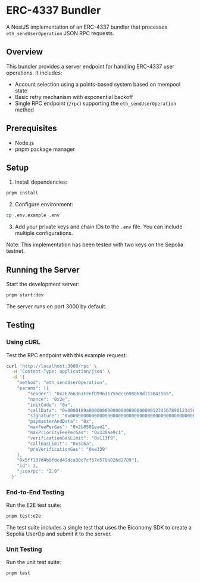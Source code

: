 # ERC-4337 Bundler

A NestJS implementation of an ERC-4337 bundler that processes `eth_sendUserOperation` JSON RPC requests.

## Overview

This bundler provides a server endpoint for handling ERC-4337 user operations. It includes:

- Account selection using a points-based system based on mempool state
- Basic retry mechanism with exponential backoff
- Single RPC endpoint (`/rpc`) supporting the `eth_sendUserOperation` method

## Prerequisites

- Node.js
- pnpm package manager

## Setup

1. Install dependencies:

```bash
pnpm install
```

2. Configure environment:

```bash
cp .env.example .env
```

3. Add your private keys and chain IDs to the `.env` file. You can include multiple configurations.

Note: This implementation has been tested with two keys on the Sepolia testnet.

## Running the Server

Start the development server:

```bash
pnpm start:dev
```

The server runs on port 3000 by default.

## Testing

### Using cURL

Test the RPC endpoint with this example request:

```bash
curl 'http://localhost:3000/rpc' \
  -H 'Content-Type: application/json' \
  -d '{
    "method": "eth_sendUserOperation",
    "params": [{
        "sender": "0x2E766363F2efD99631755dcE69806Bd113B41565",
        "nonce": "0x2e",
        "initCode": "0x",
        "callData": "0x0000189a0000000000000000000000001234567890123456789012345678901234567890000000000000000000000000000000000000000000000000000009184e72a00000000000000000000000000000000000000000000000000000000000000000600000000000000000000000000000000000000000000000000000000000000000",
        "signature": "0x00000000000000000000000000000000000000000000000000000000000000400000000000000000000000000000001c5b32f37f5bea87bdd5374eb2ac54ea8e0000000000000000000000000000000000000000000000000000000000000041ff62bdda96b0698d8440f3932d44e8d15a24bd27f3fc78c390ac3350f0419cc63e9979012d664e233d18237f28f49c81025571be3140ee112070ddd1205dc1601b00000000000000000000000000000000000000000000000000000000000000",
        "paymasterAndData": "0x",
        "maxFeePerGas": "0x2b8501eae2",
        "maxPriorityFeePerGas": "0x338ae9c1",
        "verificationGasLimit": "0x113f9",
        "callGasLimit": "0x3c6a",
        "preVerificationGas": "0xe339"
    },
    "0x5ff137d4b0fdcd49dca30c7cf57e578a026d2789"],
    "id": 1,
    "jsonrpc": "2.0"
  }'
```

### End-to-End Testing

Run the E2E test suite:

```bash
pnpm test:e2e
```

The test suite includes a single test that uses the Biconomy SDK to create a Sepolia UserOp and submit it to the server.

### Unit Testing

Run the unit test suite:

```bash
pnpm test
```
